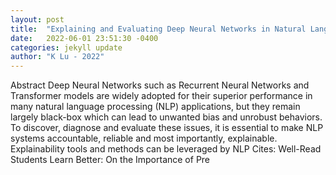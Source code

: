 ```yaml
---
layout: post
title:  "Explaining and Evaluating Deep Neural Networks in Natural Language Processing"
date:   2022-06-01 23:51:30 -0400
categories: jekyll update
author: "K Lu - 2022"
---
```

Abstract Deep Neural Networks such as Recurrent Neural Networks and Transformer models are widely adopted for their superior performance in many natural language processing (NLP) applications, but they remain largely black-box which can lead to unwanted bias and unrobust behaviors. To discover, diagnose and evaluate these issues, it is essential to make NLP systems accountable, reliable and most importantly, explainable. Explainability tools and methods can be leveraged by NLP  Cites: Well-Read Students Learn Better: On the Importance of Pre 